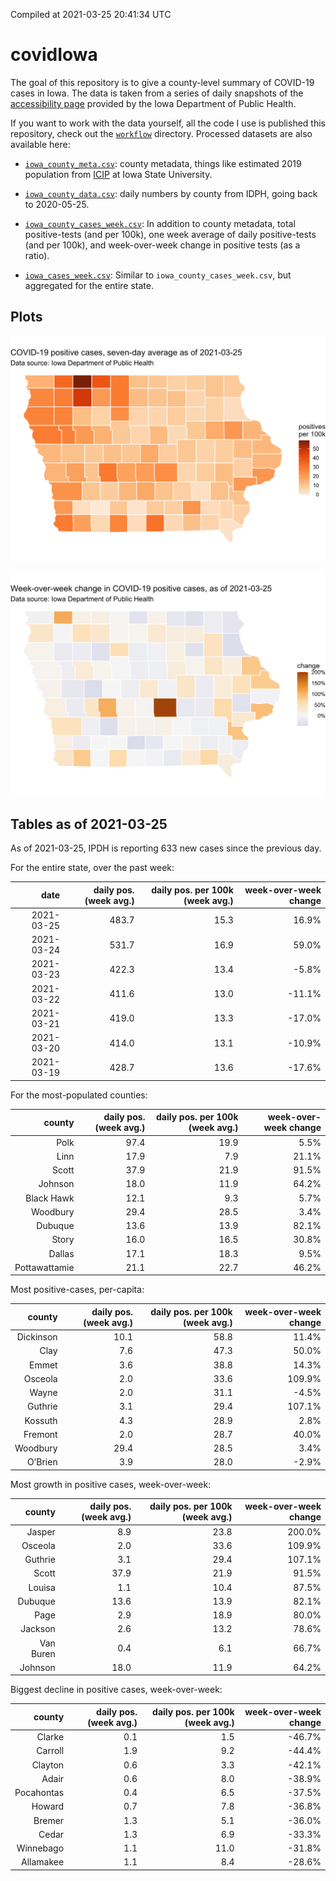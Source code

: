 Compiled at 2021-03-25 20:41:34 UTC

<!-- README.md is generated from README.Rmd. Please edit that file -->

# covidIowa

<!-- badges: start -->

<!-- badges: end -->

The goal of this repository is to give a county-level summary of
COVID-19 cases in Iowa. The data is taken from a series of daily
snapshots of the [accessibility
page](https://coronavirus.iowa.gov/pages/access) provided by the Iowa
Department of Public Health.

If you want to work with the data yourself, all the code I use is
published this repository, check out the [`workflow`](workflow)
directory. Processed datasets are also available here:

  - [`iowa_county_meta.csv`](https://raw.githubusercontent.com/ijlyttle/covidIowa/master/workflow/data/99-publish/iowa_county_meta.csv):
    county metadata, things like estimated 2019 population from
    [ICIP](https://www.icip.iastate.edu/tables/population/counties-estimates)
    at Iowa State University.

  - [`iowa_county_data.csv`](https://raw.githubusercontent.com/ijlyttle/covidIowa/master/workflow/data/99-publish/iowa_county_data.csv):
    daily numbers by county from IDPH, going back to 2020-05-25.

  - [`iowa_county_cases_week.csv`](https://raw.githubusercontent.com/ijlyttle/covidIowa/master/workflow/data/99-publish/iowa_county_data.csv):
    In addition to county metadata, total positive-tests (and per 100k),
    one week average of daily positive-tests (and per 100k), and
    week-over-week change in positive tests (as a ratio).

  - [`iowa_cases_week.csv`](https://raw.githubusercontent.com/ijlyttle/covidIowa/master/workflow/data/99-publish/iowa_cases_week.csv):
    Similar to `iowa_county_cases_week.csv`, but aggregated for the
    entire state.

## Plots

![](workflow/data/99-publish/iowa_cases.png)

![](workflow/data/99-publish/iowa_change.png)

## Tables as of 2021-03-25

As of 2021-03-25, IPDH is reporting 633 new cases since the previous
day.

For the entire state, over the past week:

|       date | daily pos. (week avg.) | daily pos. per 100k (week avg.) | week-over-week change |
| ---------: | ---------------------: | ------------------------------: | --------------------: |
| 2021-03-25 |                  483.7 |                            15.3 |                 16.9% |
| 2021-03-24 |                  531.7 |                            16.9 |                 59.0% |
| 2021-03-23 |                  422.3 |                            13.4 |                \-5.8% |
| 2021-03-22 |                  411.6 |                            13.0 |               \-11.1% |
| 2021-03-21 |                  419.0 |                            13.3 |               \-17.0% |
| 2021-03-20 |                  414.0 |                            13.1 |               \-10.9% |
| 2021-03-19 |                  428.7 |                            13.6 |               \-17.6% |

For the most-populated counties:

|        county | daily pos. (week avg.) | daily pos. per 100k (week avg.) | week-over-week change |
| ------------: | ---------------------: | ------------------------------: | --------------------: |
|          Polk |                   97.4 |                            19.9 |                  5.5% |
|          Linn |                   17.9 |                             7.9 |                 21.1% |
|         Scott |                   37.9 |                            21.9 |                 91.5% |
|       Johnson |                   18.0 |                            11.9 |                 64.2% |
|    Black Hawk |                   12.1 |                             9.3 |                  5.7% |
|      Woodbury |                   29.4 |                            28.5 |                  3.4% |
|       Dubuque |                   13.6 |                            13.9 |                 82.1% |
|         Story |                   16.0 |                            16.5 |                 30.8% |
|        Dallas |                   17.1 |                            18.3 |                  9.5% |
| Pottawattamie |                   21.1 |                            22.7 |                 46.2% |

Most positive-cases, per-capita:

|    county | daily pos. (week avg.) | daily pos. per 100k (week avg.) | week-over-week change |
| --------: | ---------------------: | ------------------------------: | --------------------: |
| Dickinson |                   10.1 |                            58.8 |                 11.4% |
|      Clay |                    7.6 |                            47.3 |                 50.0% |
|     Emmet |                    3.6 |                            38.8 |                 14.3% |
|   Osceola |                    2.0 |                            33.6 |                109.9% |
|     Wayne |                    2.0 |                            31.1 |                \-4.5% |
|   Guthrie |                    3.1 |                            29.4 |                107.1% |
|   Kossuth |                    4.3 |                            28.9 |                  2.8% |
|   Fremont |                    2.0 |                            28.7 |                 40.0% |
|  Woodbury |                   29.4 |                            28.5 |                  3.4% |
|   O’Brien |                    3.9 |                            28.0 |                \-2.9% |

Most growth in positive cases, week-over-week:

|    county | daily pos. (week avg.) | daily pos. per 100k (week avg.) | week-over-week change |
| --------: | ---------------------: | ------------------------------: | --------------------: |
|    Jasper |                    8.9 |                            23.8 |                200.0% |
|   Osceola |                    2.0 |                            33.6 |                109.9% |
|   Guthrie |                    3.1 |                            29.4 |                107.1% |
|     Scott |                   37.9 |                            21.9 |                 91.5% |
|    Louisa |                    1.1 |                            10.4 |                 87.5% |
|   Dubuque |                   13.6 |                            13.9 |                 82.1% |
|      Page |                    2.9 |                            18.9 |                 80.0% |
|   Jackson |                    2.6 |                            13.2 |                 78.6% |
| Van Buren |                    0.4 |                             6.1 |                 66.7% |
|   Johnson |                   18.0 |                            11.9 |                 64.2% |

Biggest decline in positive cases, week-over-week:

|     county | daily pos. (week avg.) | daily pos. per 100k (week avg.) | week-over-week change |
| ---------: | ---------------------: | ------------------------------: | --------------------: |
|     Clarke |                    0.1 |                             1.5 |               \-46.7% |
|    Carroll |                    1.9 |                             9.2 |               \-44.4% |
|    Clayton |                    0.6 |                             3.3 |               \-42.1% |
|      Adair |                    0.6 |                             8.0 |               \-38.9% |
| Pocahontas |                    0.4 |                             6.5 |               \-37.5% |
|     Howard |                    0.7 |                             7.8 |               \-36.8% |
|     Bremer |                    1.3 |                             5.1 |               \-36.0% |
|      Cedar |                    1.3 |                             6.9 |               \-33.3% |
|  Winnebago |                    1.1 |                            11.0 |               \-31.8% |
|  Allamakee |                    1.1 |                             8.4 |               \-28.6% |
